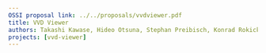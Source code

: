 ```yaml
---
OSSI proposal link: ../../proposals/vvdviewer.pdf
title: VVD Viewer
authors: Takashi Kawase, Hideo Otsuna, Stephan Preibisch, Konrad Rokicki
projects: [vvd-viewer]
---
```

